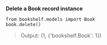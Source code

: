 **Delete a Book record instance**

```
from bookshelf.models import Book
book.delete()
```
> Output: (1, {'bookshelf.Book': 1})